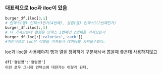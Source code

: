 

### 대표적으로 loc과 iloc이 있음

```python
burger_df.iloc[3,1]
# 인덱스(행) 인덱스3인거(4번째), 컬럼(열) 인덱스1(2번째인거)
burger_df.iloc[:,1]
# 다 가져오는데 컬럼은 인덱스 1번째인 2번째를 가져오는거
burger_df.loc[:['calories','carb']]
#이런식으로 loc은 이름을 가져와서 데이터를 가져올수있다. 

```

loc과 iloc을 사용해야지 행과 열을 정확하게 구분해놔서 뽑을때 좋은데
사용하지않고 
```
df['컬럼명':'컬럼명']
이런 로우 그니까 인덱스에 대한거는 이렇게 된다.
```
